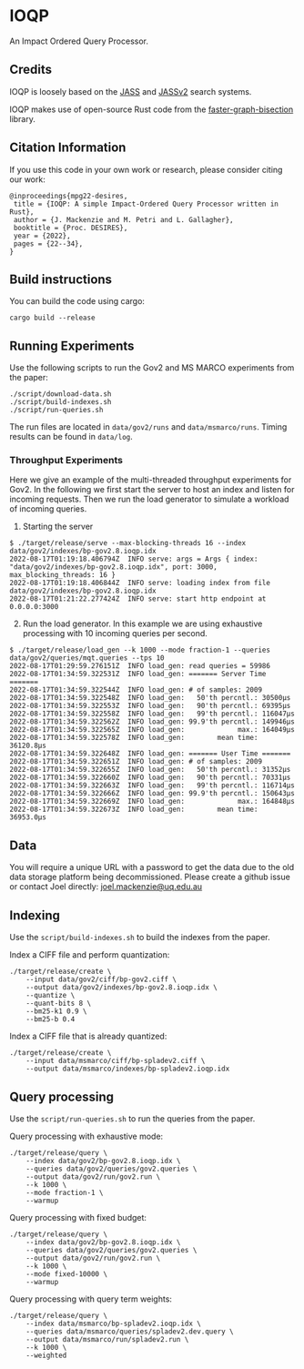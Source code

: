 # IOQP
An Impact Ordered Query Processor.


## Credits

IOQP is loosely based on the [JASS](https://github.com/lintool/JASS) and [JASSv2](https://github.com/andrewtrotman/JASSv2) search systems.

IOQP makes use of open-source Rust code from the [faster-graph-bisection](https://github.com/mpetri/faster-graph-bisection) library.

## Citation Information

If you use this code in your own work or research, please consider citing our
work:
```
@inproceedings{mpg22-desires,
 title = {IOQP: A simple Impact-Ordered Query Processor written in Rust},
 author = {J. Mackenzie and M. Petri and L. Gallagher},
 booktitle = {Proc. DESIRES},
 year = {2022},
 pages = {22--34},
}
```

## Build instructions

You can build the code using cargo:

```
cargo build --release
```

## Running Experiments

Use the following scripts to run the Gov2 and MS MARCO experiments from the paper:

```
./script/download-data.sh
./script/build-indexes.sh
./script/run-queries.sh
```

The run files are located in `data/gov2/runs` and `data/msmarco/runs`. Timing
results can be found in `data/log`.

### Throughput Experiments

Here we give an example of the multi-threaded throughput experiments for Gov2.
In the following we first start the server to host an index and listen for
incoming requests. Then we run the load generator to simulate a workload of
incoming queries.

1. Starting the server

```
$ ./target/release/serve --max-blocking-threads 16 --index data/gov2/indexes/bp-gov2.8.ioqp.idx 
2022-08-17T01:19:18.406794Z  INFO serve: args = Args { index: "data/gov2/indexes/bp-gov2.8.ioqp.idx", port: 3000, max_blocking_threads: 16 }
2022-08-17T01:19:18.406844Z  INFO serve: loading index from file data/gov2/indexes/bp-gov2.8.ioqp.idx
2022-08-17T01:21:22.277424Z  INFO serve: start http endpoint at 0.0.0.0:3000
```

2. Run the load generator. In this example we are using exhaustive processing
   with 10 incoming queries per second.

```
$ ./target/release/load_gen --k 1000 --mode fraction-1 --queries data/gov2/queries/mqt.queries --tps 10
2022-08-17T01:29:59.276151Z  INFO load_gen: read queries = 59986
2022-08-17T01:34:59.322531Z  INFO load_gen: ======= Server Time =======
2022-08-17T01:34:59.322544Z  INFO load_gen: # of samples: 2009
2022-08-17T01:34:59.322548Z  INFO load_gen:   50'th percntl.: 30500µs
2022-08-17T01:34:59.322553Z  INFO load_gen:   90'th percntl.: 69395µs
2022-08-17T01:34:59.322558Z  INFO load_gen:   99'th percntl.: 116047µs
2022-08-17T01:34:59.322562Z  INFO load_gen: 99.9'th percntl.: 149946µs
2022-08-17T01:34:59.322565Z  INFO load_gen:             max.: 164049µs
2022-08-17T01:34:59.322578Z  INFO load_gen:        mean time: 36120.8µs
2022-08-17T01:34:59.322648Z  INFO load_gen: ======= User Time =======
2022-08-17T01:34:59.322651Z  INFO load_gen: # of samples: 2009
2022-08-17T01:34:59.322655Z  INFO load_gen:   50'th percntl.: 31352µs
2022-08-17T01:34:59.322660Z  INFO load_gen:   90'th percntl.: 70331µs
2022-08-17T01:34:59.322663Z  INFO load_gen:   99'th percntl.: 116714µs
2022-08-17T01:34:59.322666Z  INFO load_gen: 99.9'th percntl.: 150643µs
2022-08-17T01:34:59.322669Z  INFO load_gen:             max.: 164848µs
2022-08-17T01:34:59.322673Z  INFO load_gen:        mean time: 36953.0µs
```

## Data

You will require a unique URL with a password to get the data due to the old data storage platform being decommissioned.
Please create a github issue or contact Joel directly: joel.mackenzie@uq.edu.au

## Indexing

Use the `script/build-indexes.sh` to build the indexes from the paper.

Index a CIFF file and perform quantization:

```
./target/release/create \
    --input data/gov2/ciff/bp-gov2.ciff \
    --output data/gov2/indexes/bp-gov2.8.ioqp.idx \
    --quantize \
    --quant-bits 8 \
    --bm25-k1 0.9 \
    --bm25-b 0.4
```

Index a CIFF file that is already quantized:

```
./target/release/create \
    --input data/msmarco/ciff/bp-spladev2.ciff \
    --output data/msmarco/indexes/bp-spladev2.ioqp.idx
```

## Query processing

Use the `script/run-queries.sh` to run the queries from the paper.

Query processing with exhaustive mode:

```
./target/release/query \
    --index data/gov2/bp-gov2.8.ioqp.idx \
    --queries data/gov2/queries/gov2.queries \
    --output data/gov2/run/gov2.run \
    --k 1000 \
    --mode fraction-1 \
    --warmup
```

Query processing with fixed budget:

```
./target/release/query \
    --index data/gov2/bp-gov2.8.ioqp.idx \
    --queries data/gov2/queries/gov2.queries \
    --output data/gov2/run/gov2.run \
    --k 1000 \
    --mode fixed-10000 \
    --warmup
```

Query processing with query term weights:

```
./target/release/query \
    --index data/msmarco/bp-spladev2.ioqp.idx \
    --queries data/msmarco/queries/spladev2.dev.query \
    --output data/msmarco/run/spladev2.run \
    --k 1000 \
    --weighted
```

